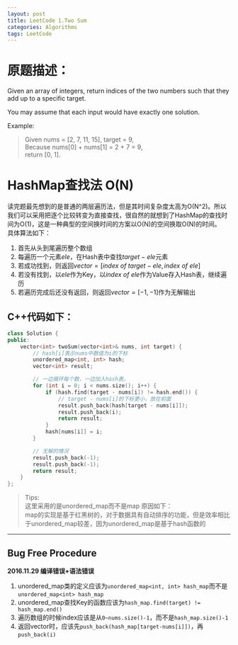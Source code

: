 ```yaml
---
layout: post
title: LeetCode 1.Two Sum
categories: Algorithms
tags: LeetCode
---
```

# 原题描述：
Given an array of integers, return indices of the two numbers such that they add up to a specific target.

You may assume that each input would have exactly one solution.

Example:

> Given nums = [2, 7, 11, 15], target = 9,  
> Because nums[0] + nums[1] = 2 + 7 = 9,  
  return [0, 1].

# HashMap查找法 O(N)
读完题最先想到的是普通的两层遍历法，但是其时间复杂度太高为O(N^2)。所以我们可以采用把逐个比较转变为直接查找，很自然的就想到了HashMap的查找时间为O(1)，这是一种典型的空间换时间的方案以O(N)的空间换取O(N)的时间。  
具体算法如下：  
1. 首先从头到尾遍历整个数组  
2. 每遍历一个元素$ele$，在Hash表中查找$target-ele$元素  
3. 若成功找到，则返回$vector = [index\ of\  target-ele, index\ of\ ele]$  
4. 若没有找到，以$ele$作为Key，以$index\ of\ ele$作为Value存入Hash表，继续遍历  
5. 若遍历完成后还没有返回，则返回$vector = [-1, -1]$作为无解输出  


## C++代码如下：

```c++
class Solution {
public:
    vector<int> twoSum(vector<int>& nums, int target) {
        // hash[i]表示nums中数值为i的下标
        unordered_map<int, int> hash;
        vector<int> result;

        // 一边循环每个数，一边加入hash表。
        for (int i = 0; i < nums.size(); i++) {
            if (hash.find(target - nums[i]) != hash.end()) {
                // target - nums[i]的下标更小，放在前面
                result.push_back(hash[target - nums[i]]);
                result.push_back(i);
                return result;
            }
            hash[nums[i]] = i;
        }

        // 无解的情况
        result.push_back(-1);
        result.push_back(-1);
        return result;
    }
};
```

> Tips:  
> 这里采用的是unordered\_map而不是map
> 原因如下：  
> map的实现是基于红黑树的，对于数据具有自动排序的功能，但是效率相比于unordered\_map较差，因为unordered\_map是基于hash函数的  

------------

## Bug Free Procedure  
**2016.11.29 编译错误+语法错误**  
1. unordered_map类的定义应该为`unordered_map<int, int> hash_map`而不是`unordered_map<int> hash_map`  
2. unordered_map查找Key的函数应该为`hash_map.find(target) != hash_map.end()`  
3. 遍历数组的时候index应该是从`0~nums.size()-1`，而不是`hash_map.size()-1`  
4. 返回vector时，应该先`push_back(hash_map[target-nums[i]])`，再`push_back(i)`  

